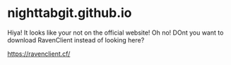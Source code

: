 # nighttabgit.github.io


Hiya! It looks like your not on the official website! Oh no! DOnt you want to download RavenClient instead of looking here?

https://ravenclient.cf/
